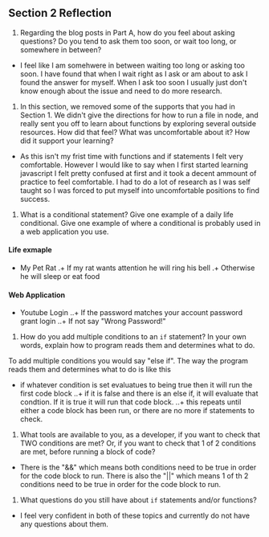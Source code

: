 ## Section 2 Reflection

1. Regarding the blog posts in Part A, how do you feel about asking questions? Do you tend to ask them too soon, or wait too long, or somewhere in between?

- I feel like I am somehwere in between waiting too long or asking too soon. I have found that when I wait right as I ask or am about to ask I found the answer for myself. When I ask too soon I usually just don't know enough about the issue and need to do more research. 

1. In this section, we removed some of the supports that you had in Section 1. We didn't give the directions for how to run a file in node, and really sent you off to learn about functions by exploring several outside resources. How did that feel? What was uncomfortable about it? How did it support your learning?

- As this isn't my frist time with functions and if statements I felt very comfortable. However I would like to say when I first started learning javascript I felt pretty confused at first and it took a decent ammount of practice to feel comfortable. I had to do a lot of research as I was self taught so I was forced to put myself into uncomfortable positions to find success. 

1. What is a conditional statement? Give one example of a daily life conditional. Give one example of where a conditional is probably used in a web application you use.

#### Life exmaple
+ My Pet Rat
.+ If my rat wants attention he will ring his bell
.+ Otherwise he will sleep or eat food

#### Web Application
+ Youtube Login
..+ If the password matches your account password grant login
..+ If not say "Wrong Password!"

1. How do you add multiple conditions to an `if` statement? In your own words, explain how to program reads them and determines what to do.

To add multiple conditions you would say "else if". The way the program reads them and determines what to do is like this

+ if whatever condition is set evaluatues to being true then it will run the first code block
..+ if it is false and there is an else if, it will evaluate that condtion. If it is true it will run that code block. 
..+ this repeats until either a code block has been run, or there are no more if statements to check. 

1. What tools are available to you, as a developer, if you want to check that TWO conditions are met? Or, if you want to check that 1 of 2 conditions are met, before running a block of code?

- There is the "&&" which means both conditions need to be true in order for the code block to run. There is also the "||" which means 1 of th 2 conditions need to be true in order for the code block to run. 

1. What questions do you still have about `if` statements and/or functions?

- I feel very confident in both of these topics and currently do not have any questions about them. 
